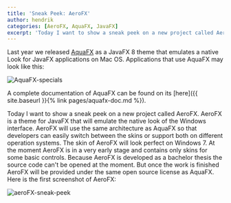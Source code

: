 ```yaml
---
title: 'Sneak Peek: AeroFX'
author: hendrik
categories: [AeroFX, AquaFX, JavaFX]
excerpt: 'Today I want to show a sneak peek on a new project called AeroFX. AeroFX is a theme for JavaFX that will emulate the native look of the Windows interface.'
---
```

Last year we released [AquaFX](http://aquafx-project.com/index.html) as a JavaFX 8 theme that emulates a native Look for JavaFX applications on Mac OS. Applications that use AquaFX may look like this:

![AquaFX-specials](/posts/guigarage-legacy/AquaFX-specials-300x288.png)

A complete documentation of AquaFX can be found on its [here]({{ site.baseurl }}{% link pages/aquafx-doc.md %}).

Today I want to show a sneak peek on a new project called AeroFX. AeroFX is a theme for JavaFX that will emulate the native look of the Windows interface. AeroFX will use the same architecture as AquaFX so that developers can easily switch between the skins or support both on different operation systems. The skin of AeroFX will look perfect on Windows 7. At the moment AeroFX is in a very early stage and contains only skins for some basic controls. Because AeroFX is developed as a bachelor thesis the source code can't be opened at the moment. But once the work is finished AeroFX will be provided under the same open source license as AquaFX. Here is the first screenshot of AeroFX:

![aeroFX-sneak-peek](/posts/guigarage-legacy/aeroFX-sneak-peek.png)
